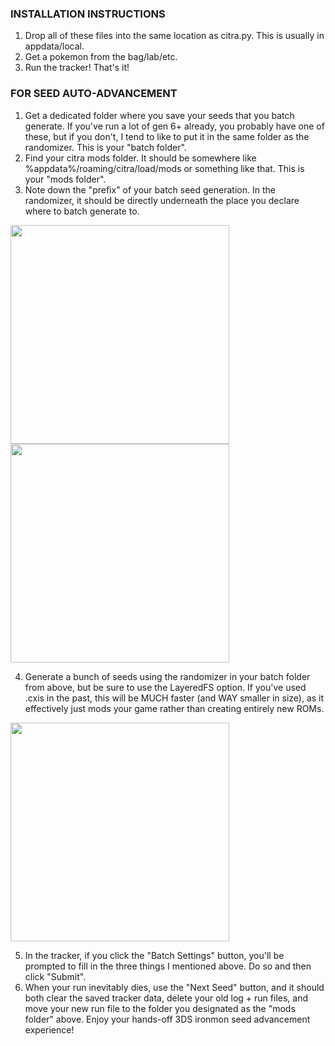 ### INSTALLATION INSTRUCTIONS ###

1. Drop all of these files into the same location as citra.py. This is usually in appdata/local.
2. Get a pokemon from the bag/lab/etc.
3. Run the tracker! That's it!

### FOR SEED AUTO-ADVANCEMENT ###

1. Get a dedicated folder where you save your seeds that you batch generate. If you've run a lot of gen 6+ already, you probably have one of these, but if you don't, I tend to like to put it in the same folder as the randomizer. This is your "batch folder".
2. Find your citra mods folder. It should be somewhere like %appdata%/roaming/citra/load/mods or something like that. This is your "mods folder".
3. Note down the "prefix" of your batch seed generation. In the randomizer, it should be directly underneath the place you declare where to batch generate to.

<div><img src="https://github.com/kcblack42/Citra-Tracker-v2/blob/dev-1.1/images/screens/setup1.png" height="350" width="350" /></div>
<div><img src="https://github.com/kcblack42/Citra-Tracker-v2/blob/dev-1.1/images/screens/setup2.png" height="350" width="350" /></div>

4. Generate a bunch of seeds using the randomizer in your batch folder from above, but be sure to use the LayeredFS option. If you've used .cxis in the past, this will be MUCH faster (and WAY smaller in size), as it effectively just mods your game rather than creating entirely new ROMs.

<div><img src="https://github.com/kcblack42/Citra-Tracker-v2/blob/dev-1.1/images/screens/setup3.png" height="350" width="350" /></div>

5. In the tracker, if you click the "Batch Settings" button, you'll be prompted to fill in the three things I mentioned above. Do so and then click "Submit".
6. When your run inevitably dies, use the "Next Seed" button, and it should both clear the saved tracker data, delete your old log + run files, and move your new run file to the folder you designated as the "mods folder" above. Enjoy your hands-off 3DS ironmon seed advancement experience!

<!-- <div><img src="https://github.com/kcblack42/Citra-Tracker-v2/blob/main/images/evo.png" height="350" width="350" /></div> -->